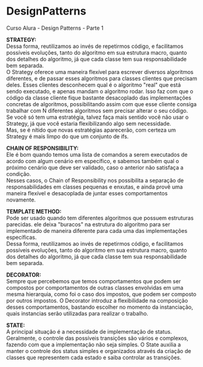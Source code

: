 # DesignPatterns
Curso Alura - Design Patterns - Parte 1

<b>STRATEGY:</b></br>Dessa forma, reutilizamos ao invés de repetirmos código, e facilitamos possíveis evoluções, tanto do algoritmo em sua estrutura macro, quanto dos detalhes do algoritmo, já que cada classe tem sua responsabilidade bem separada.<br>O Strategy oferece uma maneira flexível para escrever diversos algoritmos diferentes, e de passar esses algoritmos para classes clientes que precisam deles. Esses clientes desconhecem qual é o algoritmo "real" que está sendo executado, e apenas mandam o algoritmo rodar. Isso faz com que o código da classe cliente fique bastante desacoplado das implementações concretas de algoritmos, possibilitando assim com que esse cliente consiga trabalhar com N diferentes algoritmos sem precisar alterar o seu código.<br>Se você só tem uma estratégia, talvez faça mais sentido você não usar o Strategy, já que você estaria flexibilizando algo sem necessidade.<br>Mas, se é nítido que novas estratégias aparecerão, com certeza um Strategy é mais limpo do que um conjunto de ifs.

<b>CHAIN OF RESPONSIBILITY:</b></br>
Ele é bom quando temos uma lista de comandos a serem executados de acordo com algum cenário em específico, e sabemos também qual o próximo cenário que deve ser validado, caso o anterior não satisfaça a condição.<br>Nesses casos, o Chain of Responsibility nos possibilita a separação de responsabilidades em classes pequenas e enxutas, e ainda provê uma maneira flexível e desacoplada de juntar esses comportamentos novamente.

<b>TEMPLATE METHOD:</b></br>Pode ser usado quando tem diferentes algoritmos que possuem estruturas parecidas. ele deixa "buracos" na estrutura do algoritmo para ser implementado de maneira diferente para cada uma das implementações específicas.<br>Dessa forma, reutilizamos ao invés de repetirmos código, e facilitamos possíveis evoluções, tanto do algoritmo em sua estrutura macro, quanto dos detalhes do algoritmo, já que cada classe tem sua responsabilidade bem separada.

<b>DECORATOR:</b></br>Sempre que percebemos que temos comportamentos que podem ser compostos por comportamentos de outras classes envolvidas em uma mesma hierarquia, como foi o caso dos impostos, que podem ser composto por outros impostos. O Decorator introduz a flexibilidade na composição desses comportamentos, bastando escolher no momento da instanciação, quais instancias serão utilizadas para realizar o trabalho.

<b>STATE:</b></br>A principal situação é a necessidade de implementação de status. Geralmente, o controle das possíveis transições são vários e complexos, fazendo com que a implementação não seja simples. O State auxilia a manter o controle dos status simples e organizados através da criação de classes que representem cada estado e saiba controlar as transições.
